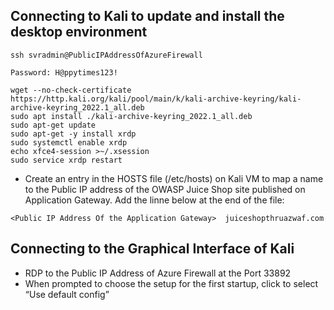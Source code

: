 ## Connecting to Kali to update and install the desktop environment

```ssh svradmin@PublicIPAddressOfAzureFirewall```

```Password: H@ppytimes123!```

```
wget --no-check-certificate https://http.kali.org/kali/pool/main/k/kali-archive-keyring/kali-archive-keyring_2022.1_all.deb
sudo apt install ./kali-archive-keyring_2022.1_all.deb
sudo apt-get update
sudo apt-get -y install xrdp
sudo systemctl enable xrdp
echo xfce4-session >~/.xsession
sudo service xrdp restart
```
* Create an entry in the HOSTS file (/etc/hosts) on Kali VM to map a name to the Public IP address of the OWASP Juice Shop site published on Application Gateway. Add the linne below at the end of the file:

```<Public IP Address Of the Application Gateway>  juiceshopthruazwaf.com```

## Connecting to the Graphical Interface of Kali

* RDP to the Public IP Address of Azure Firewall at the Port 33892
* When prompted to choose the setup for the first startup, click to select “Use default config”  

